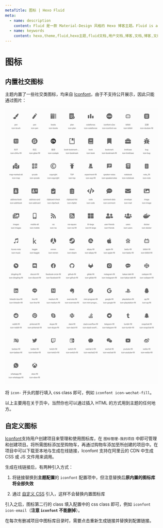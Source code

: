 ```yaml
---
metaTitle: 图标 | Hexo Fluid
meta:
  - name: description
    content: Fluid 是一款 Material-Design 风格的 Hexo 博客主题。Fluid is an elegant Material-Design theme for Hexo. https://github.com/fluid-dev/hexo-theme-fluid
  - name: keywords
    content: hexo,theme,fluid,hexo主题,fluid文档,用户文档,博客,文档,博客,文章
---
```


# 图标

## 内置社交图标

主题内置了一些社交类图标，均来自 [Iconfont](https://www.iconfont.cn/)，由于不支持公开展示，因此只能通过图片：

![内置图标](../.vuepress/public/iconfont.png)

将 `icon-` 开头的那行填入 css class 即可，例如 `iconfont icon-wechat-fill`。

以上主要用在关于页中，当然你也可以通过插入 HTML 的方式用到主题的任何地方。

## 自定义图标

[Iconfont](https://www.iconfont.cn/)支持用户创建项目来管理和使用图标库，在 `图标管理-我的项目` 中即可管理和创建项目。将所需图标添加至购物车，再通过购物车添加至所创建的项目中。在项目中可以下载至本地与生成在线链接，Iconfont 支持在阿里云的 CDN 中生成 CSS 或 JS 文件用来调用。

生成在线链接后，有两种引入方式：

1. 将链接替换到**主题配置**的 `iconfont` 配置项中，但注意替换后**原内置的图标库将全部失效**

2. 通过 [自定义 CSS](/guide/#自定义-js-css-html) 引入，这样不会替换内置图标库

引入之后，图标第二行的 class 填入配置中的 css class 即可，例如 `iconfont icon-email`（**注意 `iconfont` 不能删掉**）。

在每次有删减项目中图标库目录时，需要点击重新生成链接并替换到配置链接。
